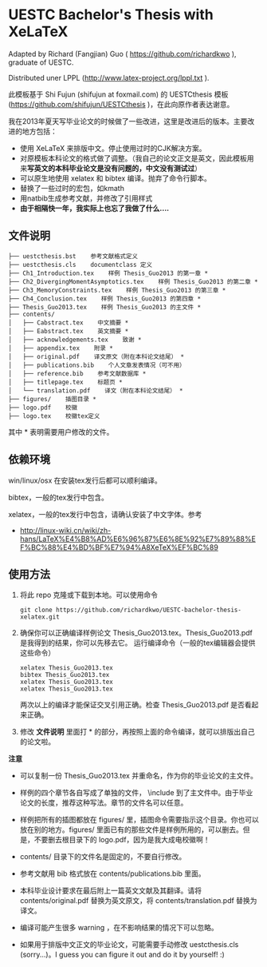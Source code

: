 UESTC Bachelor's Thesis with XeLaTeX
================================
Adapted by Richard (Fangjian) Guo ( https://github.com/richardkwo ), graduate of UESTC.

Distributed uner LPPL (http://www.latex-project.org/lppl.txt ).

此模板基于 Shi Fujun (shifujun at foxmail.com) 的 UESTCthesis 模板 (https://github.com/shifujun/UESTCthesis )，在此向原作者表达谢意。

我在2013年夏天写毕业论文的时候做了一些改进，这里是改进后的版本。主要改进的地方包括：

* 使用 XeLaTeX 来排版中文。停止使用过时的CJK解决方案。
* 对原模板本科论文的格式做了调整。（我自己的论文正文是英文，因此模板用来**写英文的本科毕业论文是没有问题的，中文没有测试过**）
* 可以原生地使用 xelatex 和 bibtex 编译。抛弃了命令行脚本。
* 替换了一些过时的宏包，如kmath
* 用natbib生成参考文献，并修改了引用样式
* **由于相隔快一年，我实际上也忘了我做了什么....**

文件说明
-------------------------

    ├── uestcthesis.bst    参考文献格式定义
    ├── uestcthesis.cls    documentclass 定义
    ├── Ch1_Introduction.tex    样例 Thesis_Guo2013 的第一章 *
    ├── Ch2_DivergingMomentAsymptotics.tex    样例 Thesis_Guo2013 的第二章 *
    ├── Ch3_MemoryConstraints.tex    样例 Thesis_Guo2013 的第三章 *
    ├── Ch4_Conclusion.tex    样例 Thesis_Guo2013 的第四章 *
    ├── Thesis_Guo2013.tex    样例 Thesis_Guo2013 的主文件 *
    ├── contents/    
    │   ├── Cabstract.tex    中文摘要 *
    │   ├── Eabstract.tex    英文摘要 *
    │   ├── acknowledgements.tex    致谢 *
    │   ├── appendix.tex    附录 *
    │   ├── original.pdf    译文原文（附在本科论文结尾） *
    │   ├── publications.bib    个人文章发表情况（可不用）
    │   ├── reference.bib    参考文献数据库 *
    │   ├── titlepage.tex    标题页 *
    │   └── translation.pdf    译文（附在本科论文结尾） *
    ├── figures/    插图目录 *
    ├── logo.pdf    校徽
    ├── logo.tex    校徽tex定义

其中 * 表明需要用户修改的文件。

依赖环境
------------------------
win/linux/osx 在安装tex发行后都可以顺利编译。

bibtex，一般的tex发行中包含。

xelatex，一般的tex发行中包含，请确认安装了中文字体。参考

* http://linux-wiki.cn/wiki/zh-hans/LaTeX%E4%B8%AD%E6%96%87%E6%8E%92%E7%89%88%EF%BC%88%E4%BD%BF%E7%94%A8XeTeX%EF%BC%89


使用方法
------------------------

1.  将此 repo 克隆或下载到本地。可以使用命令

        git clone https://github.com/richardkwo/UESTC-bachelor-thesis-xelatex.git

2.  确保你可以正确编译样例论文 Thesis_Guo2013.tex。Thesis_Guo2013.pdf 是我得到的结果，你可以先移去它。
    运行编译命令（一般的tex编辑器会提供这些命令）

        xelatex Thesis_Guo2013.tex
        bibtex Thesis_Guo2013.tex
        xelatex Thesis_Guo2013.tex
        xelatex Thesis_Guo2013.tex

    两次以上的编译才能保证交叉引用正确。检查 Thesis_Guo2013.pdf 是否看起来正确。

3.  修改 **文件说明** 里面打 * 的部分，再按照上面的命令编译，就可以排版出自己的论文啦。

**注意**

* 可以复制一份 Thesis_Guo2013.tex 并重命名，作为你的毕业论文的主文件。

* 样例的四个章节各自写成了单独的文件， \include 到了主文件中。由于毕业论文的长度，推荐这种写法。章节的文件名可以任意。

* 样例把所有的插图都放在 figures/ 里，插图命令需要指示这个目录。你也可以放在别的地方。figures/ 里面已有的那些文件是样例所用的，可以删去。但是，不要删去根目录下的 logo.pdf，因为是我大成电校徽啊！

* contents/ 目录下的文件名是固定的，不要自行修改。

* 参考文献用 bib 格式放在 contents/publications.bib 里面。

* 本科毕业设计要求在最后附上一篇英文文献及其翻译。请将 contents/original.pdf 替换为英文原文，将 contents/translation.pdf 替换为译文。

* 编译可能产生很多 warning ，在不影响结果的情况下可以忽略。

* 如果用于排版中文正文的毕业论文，可能需要手动修改 uestcthesis.cls (sorry...)。I guess you can figure it out and do it by yourself! :)


